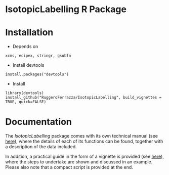 IsotopicLabelling R Package
======

# Installation

* Depends on
```
xcms, ecipex, stringr, gsubfn
```

* Install devtools
```
install.packages("devtools")
```

* Install 
```
library(devtools)
install_github("RuggeroFerrazza/IsotopicLabelling", build_vignettes = TRUE, quick=FALSE) 
```

# Documentation

The *IsotopicLabelling* package comes with its own technical manual (see [here](documentation/IsotopicLabelling-manual.pdf)), where the details of each of its functions can be found, together with a description of the data included. 

In addition, a practical guide in the form of a vignette is provided (see [here](documentation/IsotopicLabelling-vignette.pdf)), where the steps to undertake are shown and discussed in an example. Please also note that a compact script is provided at the end.
